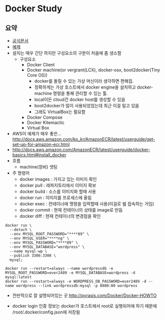 Docker Study
===

## 요약
- [공식문서](https://docs.docker.com)
- [예제](http://blog.saltfactory.net/docker/running-docker-on-mac-using-with-docker-machine.html)
- 설치는 매우 간단 하지만 구성요소의 구분이 처음에 좀 생소함
  - 구성요소
    - Docker Client
    - Docker machine(or vergrant(LCX), docker-osx, boot2docker(Tiny Core OS))
      - docker를 돌릴 수 있는 가상 머신이라 생각하면 편해짐.
      - 정확하게는 가상 호스트에서 docker engine을 설치하고 docker-machine 명령을 통해 관리할 수 있는 툴.
      - local이든 cloud건 docker host를 생성할 수 있음
      - boot2docker가 많이 사용되었었는데 최근 이걸 밀고 있음
      - 그래도 VirtualBox는 필요함
    - Docker Compose
    - Docker Kitemactic
    - Virtual Box
- AWS이 예제가 매우 좋은... http://docs.aws.amazon.com/ko_kr/AmazonECR/latest/userguide/get-set-up-for-amazon-ecr.html
- http://docs.aws.amazon.com/AmazonECR/latest/userguide/docker-basics.html#install_docker
- 흐름
  - machine(장비) 셋팅
- 주 명령어
  - docker images : 가지고 있는 이미지 확인
  - docker pull : 레파지토리에서 이미지 확보
  - docker build : 소스를 이미지화 할때 사용
  - docker run : 이미지를 프로세스에 올림
  - docker exec : 컨테이너에 명령을 입력할때 사용(이걸로 쉘 접속하는 거임)
  - docker commit : 현재 컨테이너의 상태를 image로 만듬
  - docker diff : 현재 컨테이너의 변경점을 확인

```shell
docker run \
  --detach \
  --env MYSQL_ROOT_PASSWORD="****89" \
  --env MYSQL_USER="****ng" \
  --env MYSQL_PASSWORD="****89" \
  --env MYSQL_DATABASE="wordpress" \
  --name mysql-wp \
  --publish 3306:3306 \
  mysql;

docker run --restart=always --name wordpressdb -e MYSQL_ROOT_PASSWORD=ever2489 -e MYSQL_DATABASE=wordpress -d mysql:latest
docker run --restart=always -e WORDPRESS_DB_PASSWORD=ever2489 -d --name wordpress --link wordpressdb:mysql -p 8080:80 wordpress
```
- 전반적으로 잘 설명되어있는 곳 http://pyrasis.com/Docker/Docker-HOWTO


- docker login 인증 정보는 docker가 호스트에서 root로 실행되어애 하기 때문에 /root/.docker/config.json에 저장됨
